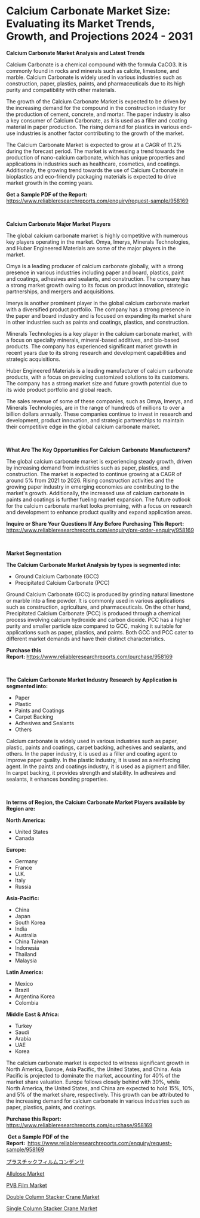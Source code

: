 <p><h1>Calcium Carbonate Market Size: Evaluating its Market Trends, Growth, and Projections 2024 - 2031</h1></p><p><strong>Calcium Carbonate Market Analysis and Latest Trends</strong></p>
<p><p>Calcium Carbonate is a chemical compound with the formula CaCO3. It is commonly found in rocks and minerals such as calcite, limestone, and marble. Calcium Carbonate is widely used in various industries such as construction, paper, plastics, paints, and pharmaceuticals due to its high purity and compatibility with other materials.</p><p>The growth of the Calcium Carbonate Market is expected to be driven by the increasing demand for the compound in the construction industry for the production of cement, concrete, and mortar. The paper industry is also a key consumer of Calcium Carbonate, as it is used as a filler and coating material in paper production. The rising demand for plastics in various end-use industries is another factor contributing to the growth of the market.</p><p>The Calcium Carbonate Market is expected to grow at a CAGR of 11.2% during the forecast period. The market is witnessing a trend towards the production of nano-calcium carbonate, which has unique properties and applications in industries such as healthcare, cosmetics, and coatings. Additionally, the growing trend towards the use of Calcium Carbonate in bioplastics and eco-friendly packaging materials is expected to drive market growth in the coming years.</p></p>
<p><strong>Get a Sample PDF of the Report:&nbsp;</strong> <a href="https://www.reliableresearchreports.com/enquiry/request-sample/958169">https://www.reliableresearchreports.com/enquiry/request-sample/958169</a></p>
<p>&nbsp;</p>
<p><strong>Calcium Carbonate Major Market Players</strong></p>
<p><p>The global calcium carbonate market is highly competitive with numerous key players operating in the market. Omya, Imerys, Minerals Technologies, and Huber Engineered Materials are some of the major players in the market. </p><p>Omya is a leading producer of calcium carbonate globally, with a strong presence in various industries including paper and board, plastics, paint and coatings, adhesives and sealants, and construction. The company has a strong market growth owing to its focus on product innovation, strategic partnerships, and mergers and acquisitions.</p><p>Imerys is another prominent player in the global calcium carbonate market with a diversified product portfolio. The company has a strong presence in the paper and board industry and is focused on expanding its market share in other industries such as paints and coatings, plastics, and construction.</p><p>Minerals Technologies is a key player in the calcium carbonate market, with a focus on specialty minerals, mineral-based additives, and bio-based products. The company has experienced significant market growth in recent years due to its strong research and development capabilities and strategic acquisitions.</p><p>Huber Engineered Materials is a leading manufacturer of calcium carbonate products, with a focus on providing customized solutions to its customers. The company has a strong market size and future growth potential due to its wide product portfolio and global reach.</p><p>The sales revenue of some of these companies, such as Omya, Imerys, and Minerals Technologies, are in the range of hundreds of millions to over a billion dollars annually. These companies continue to invest in research and development, product innovation, and strategic partnerships to maintain their competitive edge in the global calcium carbonate market.</p></p>
<p>&nbsp;</p>
<p><strong>What Are The Key Opportunities For Calcium Carbonate Manufacturers?</strong></p>
<p><p>The global calcium carbonate market is experiencing steady growth, driven by increasing demand from industries such as paper, plastics, and construction. The market is expected to continue growing at a CAGR of around 5% from 2021 to 2026. Rising construction activities and the growing paper industry in emerging economies are contributing to the market's growth. Additionally, the increased use of calcium carbonate in paints and coatings is further fueling market expansion. The future outlook for the calcium carbonate market looks promising, with a focus on research and development to enhance product quality and expand application areas.</p></p>
<p><strong>Inquire or Share Your Questions If Any Before Purchasing This Report:</strong> <a href="https://www.reliableresearchreports.com/enquiry/pre-order-enquiry/958169">https://www.reliableresearchreports.com/enquiry/pre-order-enquiry/958169</a></p>
<p>&nbsp;</p>
<p><strong>Market Segmentation</strong></p>
<p><strong>The Calcium Carbonate Market Analysis by types is segmented into:</strong></p>
<p><ul><li>Ground Calcium Carbonate (GCC)</li><li>Precipitated Calcium Carbonate (PCC)</li></ul></p>
<p><p>Ground Calcium Carbonate (GCC) is produced by grinding natural limestone or marble into a fine powder. It is commonly used in various applications such as construction, agriculture, and pharmaceuticals. On the other hand, Precipitated Calcium Carbonate (PCC) is produced through a chemical process involving calcium hydroxide and carbon dioxide. PCC has a higher purity and smaller particle size compared to GCC, making it suitable for applications such as paper, plastics, and paints. Both GCC and PCC cater to different market demands and have their distinct characteristics.</p></p>
<p><strong>Purchase this Report:&nbsp;</strong><a href="https://www.reliableresearchreports.com/purchase/958169">https://www.reliableresearchreports.com/purchase/958169</a></p>
<p>&nbsp;</p>
<p><strong>The Calcium Carbonate Market Industry Research by Application is segmented into:</strong></p>
<p><ul><li>Paper</li><li>Plastic</li><li>Paints and Coatings</li><li>Carpet Backing</li><li>Adhesives and Sealants</li><li>Others</li></ul></p>
<p><p>Calcium carbonate is widely used in various industries such as paper, plastic, paints and coatings, carpet backing, adhesives and sealants, and others. In the paper industry, it is used as a filler and coating agent to improve paper quality. In the plastic industry, it is used as a reinforcing agent. In the paints and coatings industry, it is used as a pigment and filler. In carpet backing, it provides strength and stability. In adhesives and sealants, it enhances bonding properties.</p></p>
<p>&nbsp;</p>
<p><strong>In terms of Region, the Calcium Carbonate Market Players available by Region are:</strong></p>
<p>
    <p> <strong> North America: </strong>
        <ul>
            <li>United States</li>
            <li>Canada</li>
        </ul>
        </p> 
    <p> <strong> Europe: </strong>
        <ul>
            <li>Germany</li>
            <li>France</li>
            <li>U.K.</li>
            <li>Italy</li>
            <li>Russia</li>
        </ul>
        </p> 
    <p> <strong> Asia-Pacific: </strong>
        <ul>
            <li>China</li>
            <li>Japan</li>
            <li>South Korea</li>
            <li>India</li>
            <li>Australia</li>
            <li>China Taiwan</li>
            <li>Indonesia</li>
            <li>Thailand</li>
            <li>Malaysia</li>
        </ul>
        </p> 
    <p> <strong> Latin America: </strong>
        <ul>
            <li>Mexico</li>
            <li>Brazil</li>
            <li>Argentina Korea</li>
            <li>Colombia</li>
        </ul>
        </p> 
    <p> <strong> Middle East & Africa: </strong>
        <ul>
            <li>Turkey</li>
            <li>Saudi</li>
            <li>Arabia</li>
            <li>UAE</li>
            <li>Korea</li>
        </ul>
    </p>
    </p>
<p><p>The calcium carbonate market is expected to witness significant growth in North America, Europe, Asia Pacific, the United States, and China. Asia Pacific is projected to dominate the market, accounting for 40% of the market share valuation. Europe follows closely behind with 30%, while North America, the United States, and China are expected to hold 15%, 10%, and 5% of the market share, respectively. This growth can be attributed to the increasing demand for calcium carbonate in various industries such as paper, plastics, paints, and coatings.</p></p>
<p><strong>Purchase this Report: </strong><a href="https://www.reliableresearchreports.com/purchase/958169">https://www.reliableresearchreports.com/purchase/958169</a></p>
<p>&nbsp;<strong>Get a Sample PDF of the Report:&nbsp;&nbsp;</strong><a href="https://www.reliableresearchreports.com/enquiry/request-sample/958169">https://www.reliableresearchreports.com/enquiry/request-sample/958169</a></p>
<p><strong></strong></p>
<p><p><a href="https://github.com/jkjreqjscoxx7/Market-Research-Report-List-1/blob/main/5217086191746.md">プラスチックフィルムコンデンサ</a></p><p><a href="https://github.com/jerrycopelandthomaswsqd8q/Market-Research-Report-List-1/blob/main/allulose-market.md">Allulose Market</a></p><p><a href="https://github.com/brenzgnarento/Market-Research-Report-List-1/blob/main/pvb-film-market.md">PVB Film Market</a></p><p><a href="https://issuu.com/reportprime-2/docs/double-column-stacker-crane-market-size-2030.pptx">Double Column Stacker Crane Market</a></p><p><a href="https://issuu.com/reportprime-2/docs/single-column-stacker-crane-market-size-2030.pptx">Single Column Stacker Crane Market</a></p></p>
